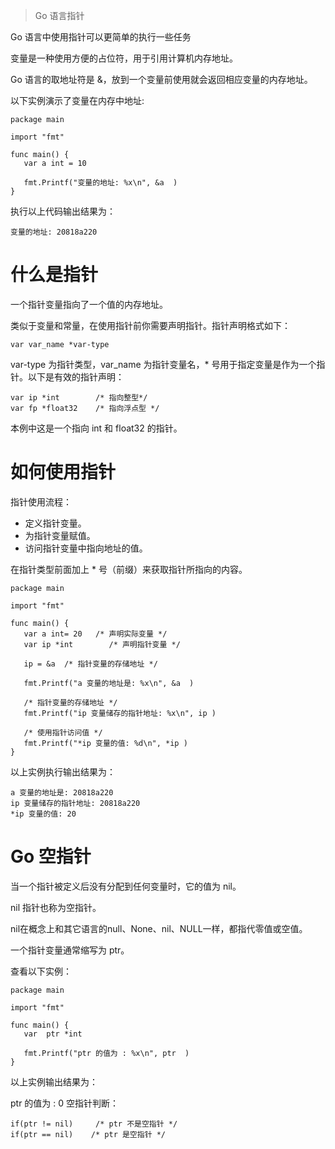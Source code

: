 > Go 语言指针

Go 语言中使用指针可以更简单的执行一些任务

变量是一种使用方便的占位符，用于引用计算机内存地址。

Go 语言的取地址符是 &，放到一个变量前使用就会返回相应变量的内存地址。

以下实例演示了变量在内存中地址:
```
package main

import "fmt"

func main() {
   var a int = 10   

   fmt.Printf("变量的地址: %x\n", &a  )
}
```
执行以上代码输出结果为：
```
变量的地址: 20818a220
```

# 什么是指针
一个指针变量指向了一个值的内存地址。

类似于变量和常量，在使用指针前你需要声明指针。指针声明格式如下：
```
var var_name *var-type
```
var-type 为指针类型，var_name 为指针变量名，* 号用于指定变量是作为一个指针。以下是有效的指针声明：
```
var ip *int        /* 指向整型*/
var fp *float32    /* 指向浮点型 */
```
本例中这是一个指向 int 和 float32 的指针。

# 如何使用指针
指针使用流程：
- 定义指针变量。
- 为指针变量赋值。
- 访问指针变量中指向地址的值。

在指针类型前面加上 * 号（前缀）来获取指针所指向的内容。
```
package main

import "fmt"

func main() {
   var a int= 20   /* 声明实际变量 */
   var ip *int        /* 声明指针变量 */

   ip = &a  /* 指针变量的存储地址 */

   fmt.Printf("a 变量的地址是: %x\n", &a  )

   /* 指针变量的存储地址 */
   fmt.Printf("ip 变量储存的指针地址: %x\n", ip )

   /* 使用指针访问值 */
   fmt.Printf("*ip 变量的值: %d\n", *ip )
}
```
以上实例执行输出结果为：
```
a 变量的地址是: 20818a220
ip 变量储存的指针地址: 20818a220
*ip 变量的值: 20
```

# Go 空指针
当一个指针被定义后没有分配到任何变量时，它的值为 nil。

nil 指针也称为空指针。

nil在概念上和其它语言的null、None、nil、NULL一样，都指代零值或空值。

一个指针变量通常缩写为 ptr。

查看以下实例：
```
package main

import "fmt"

func main() {
   var  ptr *int

   fmt.Printf("ptr 的值为 : %x\n", ptr  )
}
```
以上实例输出结果为：

ptr 的值为 : 0
空指针判断：
```
if(ptr != nil)     /* ptr 不是空指针 */
if(ptr == nil)    /* ptr 是空指针 */
```
